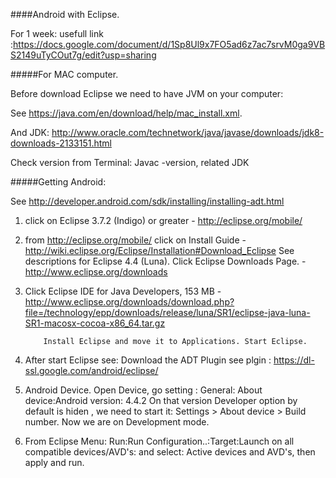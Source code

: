 ####Android with Eclipse.

For 1 week:
usefull link :https://docs.google.com/document/d/1Sp8Ul9x7FO5ad6z7ac7srvM0ga9VBS2149uTyCOut7g/edit?usp=sharing

#####For  MAC computer.


Before download Eclipse we need to have JVM on your computer:

See https://java.com/en/download/help/mac_install.xml. 

And JDK:
 http://www.oracle.com/technetwork/java/javase/downloads/jdk8-downloads-2133151.html
 
 Check version from Terminal: Javac -version, related JDK

#####Getting Android:

See http://developer.android.com/sdk/installing/installing-adt.html

1. click on Eclipse 3.7.2 (Indigo) or greater - http://eclipse.org/mobile/

2. from http://eclipse.org/mobile/ click on Install Guide -       http://wiki.eclipse.org/Eclipse/Installation#Download_Eclipse
See descriptions for Eclipse 4.4 (Luna).
Click  Eclipse Downloads Page. - http://www.eclipse.org/downloads

3. Click Eclipse IDE for Java Developers, 153 MB - http://www.eclipse.org/downloads/download.php?file=/technology/epp/downloads/release/luna/SR1/eclipse-java-luna-SR1-macosx-cocoa-x86_64.tar.gz

           Install Eclipse and move it to Applications. Start Eclipse.

4. After start Eclipse see: Download the ADT Plugin
see plgin : https://dl-ssl.google.com/android/eclipse/

5. Android Device.
  Open Device, go setting : General: About device:Android version: 4.4.2
  On that version Developer option by default is hiden , we need to start it: Settings > About device > Build     number.
  Now we are on Development mode.

6. From Eclipse Menu: Run:Run Configuration..:Target:Launch on all compatible devices/AVD's: and select: Active devices and AVD's, then apply and run.
